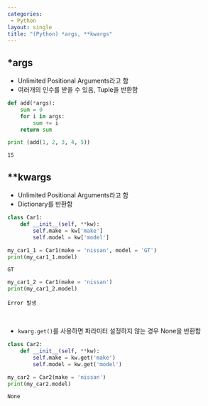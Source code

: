 ```yaml
---
categories: 
 - Python
layout: single
title: "(Python) *args, **kwargs"
---
```


## <b>*args</b>

* Unlimited Positional Arguments라고 함
* 여러개의 인수를 받을 수 있음, Tuple을 반환함

```python
def add(*args):
    sum = 0
    for i in args:
        sum += i
    return sum

print (add(1, 2, 3, 4, 5))
```

    15


## <b>**kwargs</b>

* Unlimited Positional Arguments라고 함
* Dictionary를 반환함

```python
class Car1:
    def __init__(self, **kw):
        self.make = kw['make']
        self.model = kw['model']
```

```python
my_car1_1 = Car1(make = 'nissan', model = 'GT')
print(my_car1_1.model)
```

    GT


```python
my_car1_2 = Car1(make = 'nissan')
print(my_car1_2.model)
```

    Error 발생

<br>


* <code>kwarg.get()</code>를 사용하면 파라미터 설정하지 않는 경우 None을 반환함

```python
class Car2:
    def __init__(self, **kw):
        self.make = kw.get('make')
        self.model = kw.get('model')

my_car2 = Car2(make = 'nissan')
print(my_car2.model)
```

    None
